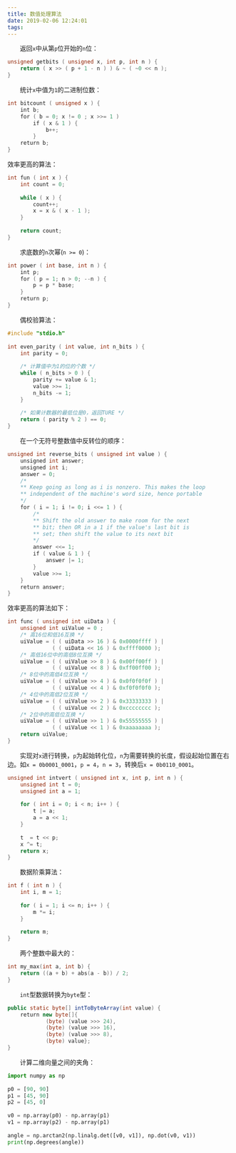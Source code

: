 ```yaml
---
title: 数值处理算法
date: 2019-02-06 12:24:01
tags:
---
```

&emsp;&emsp;返回`x`中从第`p`位开始的`n`位：

``` cpp
unsigned getbits ( unsigned x, int p, int n ) {
    return ( x >> ( p + 1 - n ) ) & ~ ( ~0 << n );
}
```

&emsp;&emsp;统计`x`中值为`1`的二进制位数：

``` cpp
int bitcount ( unsigned x ) {
    int b;
    for ( b = 0; x != 0 ; x >>= 1 )
        if ( x & 1 ) {
            b++;
        }
    return b;
}
```

效率更高的算法：

``` cpp
int fun ( int x ) {
    int count = 0;
​
    while ( x ) {
        count++;
        x = x & ( x - 1 );
    }
​
    return count;
}
```

&emsp;&emsp;求底数的`n`次幂(`n >= 0`)：

``` cpp
int power ( int base, int n ) {
    int p;
    for ( p = 1; n > 0; --n ) {
        p = p * base;
    }
    return p;
}
```

&emsp;&emsp;偶校验算法：

``` cpp
#include "stdio.h"
​
int even_parity ( int value, int n_bits ) {
    int parity = 0;
​
    /* 计算值中为1的位的个数 */
    while ( n_bits > 0 ) {
        parity += value & 1;
        value >>= 1;
        n_bits -= 1;
    }
​
    /* 如果计数器的最低位是0，返回TURE */
    return ( parity % 2 ) == 0;
}
```

&emsp;&emsp;在一个无符号整数值中反转位的顺序：

``` cpp
unsigned int reverse_bits ( unsigned int value ) {
    unsigned int answer;
    unsigned int i;
    answer = 0;
    /*
    ** Keep going as long as i is nonzero. This makes the loop
    ** independent of the machine's word size, hence portable
    */
    for ( i = 1; i != 0; i <<= 1 ) {
        /*
        ** Shift the old answer to make room for the next
        ** bit; then OR in a 1 if the value's last bit is
        ** set; then shift the value to its next bit
        */
        answer <<= 1;
        if ( value & 1 ) {
            answer |= 1;
        }
        value >>= 1;
    }
    return answer;
}
```

效率更高的算法如下：

``` cpp
int func ( unsigned int uiData ) {
    unsigned int uiValue = 0 ;
    /* 高16位和低16互换 */
    uiValue = ( ( uiData >> 16 ) & 0x0000ffff ) |
              ( ( uiData << 16 ) & 0xffff0000 );
    /* 高低16位中的高低8位互换 */
    uiValue = ( ( uiValue >> 8 ) & 0x00ff00ff ) |
              ( ( uiValue << 8 ) & 0xff00ff00 );
    /* 8位中的高低4位互换 */
    uiValue = ( ( uiValue >> 4 ) & 0x0f0f0f0f ) |
              ( ( uiValue << 4 ) & 0xf0f0f0f0 );
    /* 4位中的高低2位互换 */
    uiValue = ( ( uiValue >> 2 ) & 0x33333333 ) |
              ( ( uiValue << 2 ) & 0xcccccccc );
    /* 2位中的高低位互换 */
    uiValue = ( ( uiValue >> 1 ) & 0x55555555 ) |
              ( ( uiValue << 1 ) & 0xaaaaaaaa );
    return uiValue;
}
```

&emsp;&emsp;实现对`x`进行转换，`p`为起始转化位，`n`为需要转换的长度，假设起始位置在右边。如`x = 0b0001_0001`，`p = 4`，`n = 3`，转换后`x = 0b0110_0001`。

``` cpp
unsigned int intvert ( unsigned int x, int p, int n ) {
    unsigned int t = 0;
    unsigned int a = 1;
​
    for ( int i = 0; i < n; i++ ) {
        t |= a;
        a = a << 1;
    }
​
    t  = t << p;
    x ^= t;
    return x;
}
```

&emsp;&emsp;数据阶乘算法：

``` cpp
int f ( int n ) {
    int i, m = 1;
​
    for ( i = 1; i <= n; i++ ) {
        m *= i;
    }
​
    return m;
}
```

&emsp;&emsp;两个整数中最大的：

``` cpp
int my_max(int a, int b) {
    return ((a + b) + abs(a - b)) / 2;
}
```

&emsp;&emsp;`int`型数据转换为`byte`型：

``` java
public static byte[] intToByteArray(int value) {
    return new byte[]{
            (byte) (value >>> 24),
            (byte) (value >>> 16),
            (byte) (value >>> 8),
            (byte) value};
}
```

&emsp;&emsp;计算二维向量之间的夹角：

``` python
import numpy as np
​
p0 = [90, 90]
p1 = [45, 90]
p2 = [45, 0]
​
v0 = np.array(p0) - np.array(p1)
v1 = np.array(p2) - np.array(p1)
​
angle = np.arctan2(np.linalg.det([v0, v1]), np.dot(v0, v1))
print(np.degrees(angle))
```